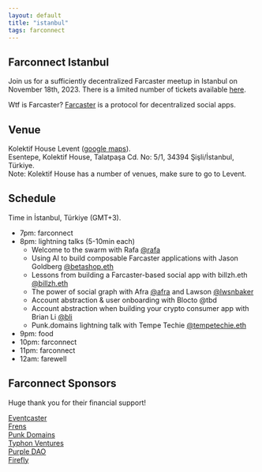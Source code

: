 ```yaml
---
layout: default
title: "istanbul"
tags: farconnect
---
```


## Farconnect Istanbul
​​Join us for a sufficiently decentralized Farcaster meetup in Istanbul on November 18th, 2023. There is a limited number of tickets available [here](https://lu.ma/d186oht1).

Wtf is Farcaster? [Farcaster](https://www.farcaster.xyz/) is a protocol for decentralized social apps. 

## Venue
Kolektif House Levent ([google maps](https://maps.app.goo.gl/1XaGFJWxun9KGc7a7)).  
Esentepe, Kolektif House, Talatpaşa Cd. No: 5/1, 34394 Şişli/İstanbul, Türkiye.  
Note: Kolektif House has a number of venues, make sure to go to Levent.  

## Schedule
Time in İstanbul, Türkiye (GMT+3).

- 7pm: farconnect
- 8pm: lightning talks (5-10min each)  
  - Welcome to the swarm with Rafa [@rafa](https://warpcast.com/rafa)  
  - Using AI to build composable Farcaster applications with Jason Goldberg [@betashop.eth](https://warpcast.com/betashop.eth)  
  - Lessons from building a Farcaster-based social app with billzh.eth [@billzh.eth](https://warpcast.com/billzh.eth)  
  - The power of social graph with Afra [@afra](https://warpcast.com/afra) and Lawson [@lwsnbaker](https://warpcast.com/lwsnbaker)  
  - Account abstraction & user onboarding with Blocto @tbd  
  - Account abstraction when building your crypto consumer app with Brian Li [@bli](https://warpcast.com/bli)  
  - Punk.domains lightning talk with Tempe Techie [@tempetechie.eth](https://warpcast.com/tempetechie.eth)  
- 9pm: food
- 10pm: farconnect
- 11pm: farconnect
- 12am: farewell


## Farconnect Sponsors
Huge thank you for their financial support!

<a href="https://www.eventcaster.xyz/" target="_blank">Eventcaster</a>  
<a href="https://frens.lol/" target="_blank">Frens</a>  
<a href="https://punk.domains/" target="_blank">Punk Domains</a>  
<a href="https://typhon.vc/" target="_blank">Typhon Ventures</a>  
<a href="https://purple.construction/" target="_blank">Purple DAO</a>  
<a href="https://firefly.land/" target="_blank">Firefly</a>  







